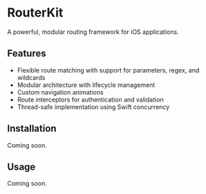 # RouterKit

A powerful, modular routing framework for iOS applications.

## Features
- Flexible route matching with support for parameters, regex, and wildcards
- Modular architecture with lifecycle management
- Custom navigation animations
- Route interceptors for authentication and validation
- Thread-safe implementation using Swift concurrency

## Installation
Coming soon.

## Usage
Coming soon.